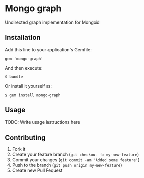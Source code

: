 # Mongo graph

Undirected graph implementation for Mongoid

## Installation

Add this line to your application's Gemfile:

    gem 'mongo-graph'

And then execute:

    $ bundle

Or install it yourself as:

    $ gem install mongo-graph

## Usage

TODO: Write usage instructions here

## Contributing

1. Fork it
2. Create your feature branch (`git checkout -b my-new-feature`)
3. Commit your changes (`git commit -am 'Added some feature'`)
4. Push to the branch (`git push origin my-new-feature`)
5. Create new Pull Request
